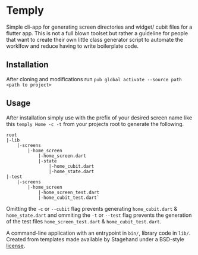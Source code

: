 # Temply
Simple cli-app for generating screen directories and widget/ cubit files for a flutter app. This is not a full blown toolset but rather a guideline for people that want to create their own little class generator script to automate the worklfow and reduce having to write boilerplate code.

## Installation
After cloning and modifications run `pub global activate --source path <path to project>`

## Usage
After installation simply use with the prefix of your desired screen name like this `temply Home -c -t` from your projects root to generate the following.

```
root
|-lib
    |-screens
        |-home_screen
            |-home_screen.dart
            |-state
                |-home_cubit.dart
                |-home_state.dart
|-test
    |-screens
        |-home_screen
            |-home_screen_test.dart
            |-home_cubit_test.dart`
```

Omitting the `-c` or `--cubit` flag prevents generating `home_cubit.dart` & `home_state.dart` and ommiting the `-t` or `--test` flag prevents the generation of the test files `home_screen_test.dart` & `home_cubit_test.dart`.


A command-line application with an entrypoint in `bin/`, library code
in `lib/`.
Created from templates made available by Stagehand under a BSD-style
[license](https://github.com/dart-lang/stagehand/blob/master/LICENSE).
